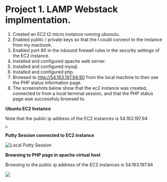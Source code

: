 # Project 1. LAMP Webstack implmentation.

1. Created an EC2 t2 micro instance running ubunutu.
2. Enabled public / private keys so that the I could connect to the instance from my macbook.
3. Enabled port 80 in the inbound firewall rules in the security settings of the EC2 instance.
4. Installed and configured apache web server.
5. Installed and configured mysql.
6. Installed and configured php.
7. Browsed to http://54.163.197.94:80 from the local machine to then see the PHP status information page.
8. The screenshots below show that the ec2 instance was created, connected to from a local terminal session,
   and that the PHP status page was successfuly browsed to. 

**Ubuntu EC2 Instance**

Note that the public ip address of the EC2 instances is 54.163.197.94

<img src="/Users/andy/Downloads/ubuntuEC2.jpg" style="zoom:50%;" />



**Putty Session connected to EC2 instance**

![Local Putty Session](/Users/andy/Downloads/puttySession.jpg)



**Browsing to PHP page in apache virtual host**

Browsing to the  public ip address of the EC2 instances is 54.163.197.94

![](/Users/andy/Downloads/php.jpg)

